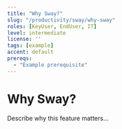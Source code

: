 ```yaml
---
title: "Why Sway?"
slug: "/productivity/sway/why-sway"
roles: [KeyUser, EndUser, IT]
level: intermediate
license: ''
tags: [example]
accent: default
prereqs:
  - "Example prerequisite"
---
```


# Why Sway?

Describe why this feature matters...
